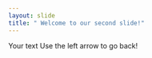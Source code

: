 ```yaml
---
layout: slide
title: " Welcome to our second slide!"
---
```

Your text
Use the left arrow to go back!
